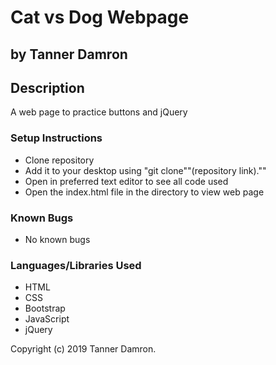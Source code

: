 # Cat vs Dog Webpage
## by Tanner Damron

## Description
A web page to practice buttons and jQuery

### Setup Instructions
* Clone repository
* Add it to your desktop using "git clone""(repository link).""
* Open in preferred text editor to see all code used
* Open the index.html file in the directory to view web page

### Known Bugs
* No known bugs

### Languages/Libraries Used
* HTML
* CSS
* Bootstrap
* JavaScript
* jQuery

Copyright (c) 2019 Tanner Damron.
